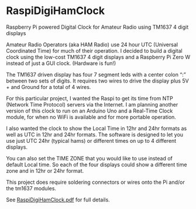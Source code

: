 # RaspiDigiHamClock
Raspberry Pi powered Digital Clock for Amateur Radio using TM1637 4 digit displays

Amateur Radio Operators (aka HAM Radio) use 24 hour UTC (Universal Coordinated Time) for much of their operation.  I decided to build a digital clock using the low-cost TM1637 4 digit displays and a Raspberry Pi Zero W instead of just a GUI clock. (Hardware is fun!)

The TM1637 driven display has four  7 segment leds with a center colon “:” between two sets of digits. It requires two wires to drive the display plus 5V + and Ground for a total of 4 wires. 

For this particular project, I wanted the Raspi to get its time from NTP (Network Time Protocol) servers via the Internet.  I am planning another version of this clock to run on an Arduino Uno and a Real-Time Clock module, for when no WiFi is available and for more portable operation. 

I also wanted the clock to show the Local Time in 12hr and 24hr formats as well as UTC in 12hr and 24hr formats.  The software is designed to let you use just UTC 24hr (typical hams) or different times on up to 4 different displays. 

You can also set the TIME ZONE that you would like to use instead of default Local time.  So each of the four displays could show a different time zone and in 12hr or 24hr format. 

This project does require soldering connectors or wires onto the Pi and/or the tm1637 modules. 

See [RaspiDigiHamClock.pdf](RaspiDigiHamClock.pdf) for full details.


